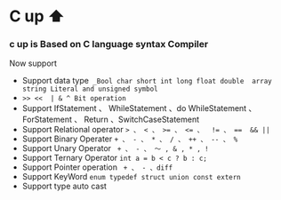 # C up ⬆
### c up is  Based on C language syntax Compiler
Now support 
- Support data type` _Bool char short int long float double  array string Literal and unsigned symbol`
- `>> <<  | & ^ Bit operation`
- Support IfStatement 、 WhileStatement 、do WhileStatement 、 ForStatement 、 Return 、SwitchCaseStatement
- Support Relational operator `> 、 < 、 >= 、 <= 、  != 、 ==  && ||`
- Support Binary Operater `+ 、 - 、 * 、 / 、 ++ 、 -- 、 % `
- Support Unary Operator ` + 、 - 、 ～ , & , * , !`
- Support Ternary Operator `int a = b < c ? b : c;`
- Support Pointer operation ` + 、 - 、diff`
- Support KeyWord `enum typedef struct union const extern`
- Support type auto cast 
